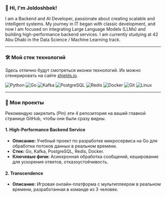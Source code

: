 ### 👋 Hi, I'm Joldoshbek!

I am a Backend and AI Developer, passionate about creating scalable and intelligent systems. My journey in IT began with classic development, and now I am focused on integrating Large Language Models (LLMs) and building high-performance backend services. I am currently studying at 42 Abu Dhabi in the Data Science / Machine Learning track. 

---

### 🛠️ Мой стек технологий

Здесь отлично будут смотреться иконки технологий. Их можно сгенерировать на сайте [shields.io](https://shields.io).

![Python](https://img.shields.io/badge/Python-3776AB?style=for-the-badge&logo=python&logoColor=white)
![Go](https://img.shields.io/badge/Go-00ADD8?style=for-the-badge&logo=go&logoColor=white)
![Kafka](https://img.shields.io/badge/Apache%20Kafka-231F20?style=for-the-badge&logo=apachekafka&logoColor=white)
![PostgreSQL](https://img.shields.io/badge/PostgreSQL-4169E1?style=for-the-badge&logo=postgresql&logoColor=white)
![Redis](https://img.shields.io/badge/Redis-DC382D?style=for-the-badge&logo=redis&logoColor=white)
![Docker](https://img.shields.io/badge/Docker-2496ED?style=for-the-badge&logo=docker&logoColor=white)
![Git](https://img.shields.io/badge/GIT-E44C30?style=for-the-badge&logo=git&logoColor=white)
![Linux](https://img.shields.io/badge/Linux-FCC624?style=for-the-badge&logo=linux&logoColor=black)

---

### 🚀 Мои проекты

Рекомендую закрепить (Pin) эти 4 репозитория на вашей главной странице GitHub, чтобы они были сразу видны.

#### 1. High-Performance Backend Service
* **Описание:** Учебный проект по разработке микросервиса на Go для обработки потоков данных в реальном времени.
* **Стек:** Go, Kafka, PostgreSQL, Redis, Docker.
* **Ключевые фичи:** Асинхронная обработка сообщений, кеширование для ускорения ответов, отказоустойчивость.

#### 2. Transcendence
* **Описание:** Игровая онлайн-платформа с мультиплеером в реальном времени, разработанная в команде из 3 человек.
